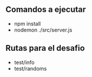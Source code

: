 ## Comandos a ejecutar

- npm install
- nodemon ./src/server.js

## Rutas para el desafio

- test/info
- test/randoms


